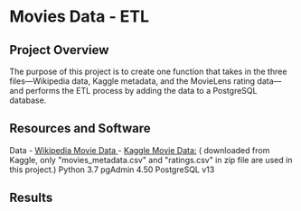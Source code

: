 # Movies Data - ETL

## Project Overview

The purpose of this project is to create one function that takes in the three files—Wikipedia data, Kaggle metadata, and the MovieLens rating data—and performs the ETL process by adding the data to a PostgreSQL database.



## Resources and Software
 Data  - [Wikipedia Movie Data ](https://github.com/NadaAdem/-Movies-ETL/blob/main/Resources/wikipedia-movies.json)
       - [Kaggle Movie Data:](https://www.kaggle.com/rounakbanik/the-movies-dataset) ( downloaded from Kaggle, only "movies_metadata.csv" and "ratings.csv" in zip file  are used in this project.)
Python 3.7
pgAdmin 4.50
PostgreSQL v13



## Results


